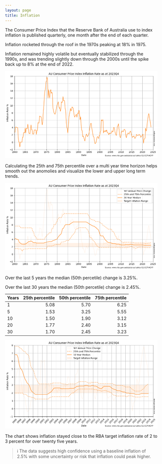 ```yaml
---
layout: page
title: Inflation
---
```


The Consumer Price Index that the Reserve Bank of Australia use to index inflation is published quarterly, one month after the end of each quarter.

Inflation rocketed through the roof in the 1970s peaking at 18% in 1975. 

Inflation remained highly volatile but eventually stabilized through the 1990s, and was trending slightly down through the 2000s until the spike back up to 8% at the end of 2022.


    
![png](images/inflation_6_0.png)
    




Calculating the 25th and 75th percentile over a multi year time horizon helps smooth out the anomolies and visualize the lower and upper long term trends.




    
![png](images/inflation_12_0.png)
    




Over the last 5 years the median (50th percetile) change is 3.25%.

Over the last 30 years the median (50th percetile) change is 2.45%.

| Years | 25th percentile | 50th percentile | 75th percentile |
|-------|-----:|-----:|-----:|
| 1     | 5.08 | 5.70 | 6.25 |
| 5     | 1.53 | 3.25 | 5.55 |
| 10    | 1.50 | 1.90 | 3.12 |
| 20    | 1.77 | 2.40 | 3.15 |
| 30    | 1.70 | 2.45 | 3.23 |





    
![png](images/inflation_14_0.png)
    


The chart shows inflation stayed close to the RBA target inflation rate of 2 to 3 percent for over twenty five years.

> ℹ The data suggests high confidence using a baseline inflation of 2.5% with some uncertainty or risk that inflation could peak higher.
